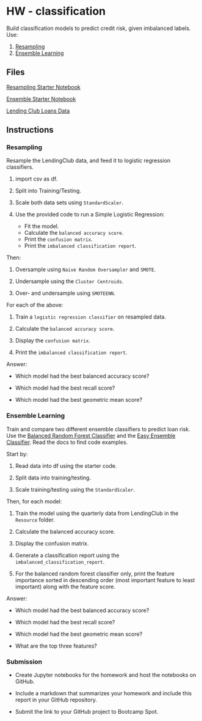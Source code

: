 # HW - classification

Build classification models to predict credit risk, given imbalanced labels. Use:

1. [Resampling](#Resampling)
2. [Ensemble Learning](#Ensemble-Learning)

## Files

[Resampling Starter Notebook](Starter_Code/credit_risk_resampling.ipynb)

[Ensemble Starter Notebook](Starter_Code/credit_risk_ensemble.ipynb)

[Lending Club Loans Data](Resources/LoanStats_2019Q1.csv.zip)

## Instructions

### Resampling

Resample the LendingClub data, and feed it to logistic regression classifiers.

1. import csv as df.

2. Split into Training/Testing.

3. Scale both data sets using `StandardScaler`.

4. Use the provided code to run a Simple Logistic Regression:
    * Fit the model.
    * Calculate the `balanced accuracy score`.
    * Print the `confusion matrix`.
    * Print the `imbalanced classification report`.

Then:

1. Oversample using `Naive Random Oversampler` and `SMOTE`.

2. Undersample using the `Cluster Centroids`.

3. Over- and undersample using `SMOTEENN`.


For each of the above:

1. Train a `logistic regression classifier` on resampled data.

2. Calculate the `balanced accuracy score`.

3. Display the `confusion matrix`.

4. Print the `imbalanced classification report`.


Answer:

* Which model had the best balanced accuracy score?

* Which model had the best recall score?

* Which model had the best geometric mean score?

### Ensemble Learning

Train and compare two different ensemble classifiers to predict loan risk. Use the [Balanced Random Forest Classifier](https://imbalanced-learn.org/stable/references/generated/imblearn.ensemble.BalancedRandomForestClassifier.html) and the [Easy Ensemble Classifier](https://imbalanced-learn.org/stable/references/generated/imblearn.ensemble.EasyEnsembleClassifier.html). Read the docs to find code examples.

Start by:

1. Read data into df using the starter code.

2. Split data into training/testing.

3. Scale training/testing using the `StandardScaler`.


Then, for each model:

1. Train the model using the quarterly data from LendingClub in the `Resource` folder.

2. Calculate the balanced accuracy score.

3. Display the confusion matrix.

4. Generate a classification report using the `imbalanced_classification_report`.

5. For the balanced random forest classifier only, print the feature importance sorted in descending order (most important feature to least important) along with the feature score.


Answer:

* Which model had the best balanced accuracy score?

* Which model had the best recall score?

* Which model had the best geometric mean score?

* What are the top three features?

### Submission

* Create Jupyter notebooks for the homework and host the notebooks on GitHub.

* Include a markdown that summarizes your homework and include this report in your GitHub repository.

* Submit the link to your GitHub project to Bootcamp Spot.
